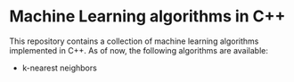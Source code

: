 # Machine Learning algorithms in C++

This repository contains a collection of machine learning algorithms implemented in C++. As of now, the following algorithms are available:

* k-nearest neighbors